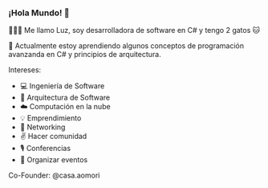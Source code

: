 ### ¡Hola Mundo! 👋

👨🏻‍💻 Me llamo Luz, soy desarrolladora de software en C# y tengo 2 gatos 🐱

📓 Actualmente estoy aprendiendo algunos conceptos de programación avanzanda en C# y principios de arquitectura.

Intereses:
- 💻 Ingeniería de Software
- 🧠 Arquitectura de Software
- ☁️ Computación en la nube
- 💡 Emprendimiento
- 🤝 Networking
- ✌️ Hacer comunidad
- 🎙️ Conferencias
- 📝 Organizar eventos

Co-Founder: @casa.aomori


<!--
**luzyrawr/luzyrawr** is a ✨ _special_ ✨ repository because its `README.md` (this file) appears on your GitHub profile.

Here are some ideas to get you started:

- 🔭 I’m currently working on ...
- 🌱 I’m currently learning ...
- 👯 I’m looking to collaborate on ...
- 🤔 I’m looking for help with ...
- 💬 Ask me about ...
- 📫 How to reach me: ...
- 😄 Pronouns: ...
- ⚡ Fun fact: ...
-->
